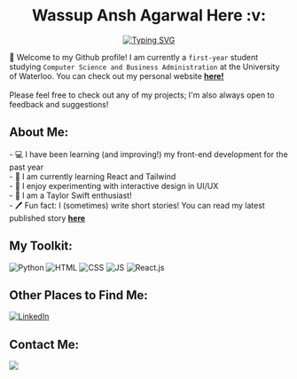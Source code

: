 <div align="center">
<h1>  &nbsp Wassup Ansh Agarwal Here :v: &nbsp </h1>
</div>


<div align="center" width="50">
<a href="https://git.io/typing-svg"><img src="https://readme-typing-svg.demolab.com?font=Playfair&pause=1000&color=FFA500&center=true&width=435&lines=CS+student+at+uWaterloo+;Aspiring+Data+Scientist" alt="Typing SVG" /></a>


<div align="left">




👋 Welcome to my Github profile! I am currently a `first-year` student studying `Computer Science and Business Administration` at the University of Waterloo. You can check out my personal website <a href="https://christinaly19.github.io/Personal_Website_/"><u><b>here!</b></u></a><br><br>
Please feel free to check out any of my projects; I'm also always open to feedback and suggestions! 
  <h2> About Me: </h2>
  <p>
- 💻 I have been learning (and improving!) my front-end development for the past year
    <br>
- 🌱 I am currently learning React and Tailwind 
        <br>
- 🔎 I enjoy experimenting with interactive design in UI/UX
        <br>
- 🎵 I am a Taylor Swift enthusiast! 
        <br>
- 🖊️ Fun fact: I (sometimes) write short stories! You can read my latest published story <a href="https://www.asterlit.org/spring2021/christina-li"><u><b> here </b></u></a>
      </p>

  <h2> My Toolkit: </h2>
<img src="https://img.shields.io/badge/Python-3776AB?style=for-the-badge&logo=python&logoColor=white" alt="Python"></a>
<img src="https://img.shields.io/badge/HTML5-E34F26?style=for-the-badge&logo=html5&logoColor=white" alt="HTML"></a>
<img src="https://img.shields.io/badge/CSS3-1572B6?style=for-the-badge&logo=css3&logoColor=white" alt="CSS"></a>
<img src="https://img.shields.io/badge/JavaScript-323330?style=for-the-badge&logo=javascript&logoColor=F7DF1E" alt="JS"></a>
<img src="https://img.shields.io/badge/React-20232A?style=for-the-badge&logo=react&logoColor=61DAFB" alt="React.js"></a>

  <h2> Other Places to Find Me: </h2>
  <a href="https://www.linkedin.com/in/christina-li-11b880217/" target="_blank"><img src="https://img.shields.io/badge/LinkedIn-0077B5?style=for-the-badge&logo=linkedin&logoColor=white" alt="LinkedIn"></a>
  
  <h2> Contact Me: </h2>
 <img src ="https://img.shields.io/badge/Email-christinayxli%40gmail.com-blue"></a>
